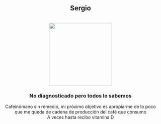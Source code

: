 <div align="center">

## Sergio

<br>

<img src="https://i.redd.it/ulnjojwqirdc1.jpeg" width="200" height="200">

<br>

### No diagnosticado pero todos lo sabemos

<p>
  Cafeinómano sin remedio, mi próximo objetivo es apropiarme de lo poco que me queda de cadena de producción del café que consumo <br>
  A veces hasta recibo vitamina D
</p>

</div>

<!--
**NegusIII/NegusIII** is a ✨ _special_ ✨ repository because its `README.md` (this file) appears on your GitHub profile.

Here are some ideas to get you started:

- 🔭 I’m currently working on ...
- 🌱 I’m currently learning ...
- 👯 I’m looking to collaborate on ...
- 🤔 I’m looking for help with ...
- 💬 Ask me about ...
- 📫 How to reach me: ...
- 😄 Pronouns: ...
- ⚡ Fun fact: ...
-->
